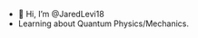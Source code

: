 - 👋 Hi, I’m @JaredLevi18
- Learning about Quantum Physics/Mechanics.
<!---
JaredLevi18/JaredLevi18 is a ✨ special ✨ repository because its `README.md` (this file) appears on your GitHub profile.
You can click the Preview link to take a look at your changes.
--->
